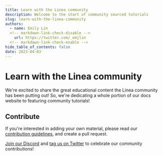 ```yaml
---
title: Learn with the Linea community
description: Welcome to the start of community sourced tutorials
slug: learn-with-the-linea-community
authors:
  - name: Emily Lin
  <!-- markdown-link-check-disable -->
    url: https://twitter.com/_emjlin
  <!-- markdown-link-check-enable -->
hide_table_of_contents: false
date: 2023-04-03
---
```


# Learn with the Linea community

We're excited to share the great educational content the Linea community has been putting out! So, we're dedicating a whole portion of our docs website to featuring community tutorials!

<!--truncate-->

## Contribute

If you're interested in adding your own material, please read our [contribution guidelines](https://github.com/ConsenSys/doc.zk-evm#linea), and create a pull request.

[Join our Discord](https://discord.com/invite/consensys) and <!-- markdown-link-check-disable --> [tag us on Twitter](https://twitter.com/lineabuild) <!-- markdown-link-check-enable --> to celebrate our community contributions!
